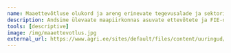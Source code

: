 ```yaml
---
name: Maaettevõtluse olukord ja areng erinevate tegevusalade ja sektorite lõikes
description: Andsime ülevaate maapiirkonnas asuvate ettevõtete ja FIE-de arvust, tegevusaladest ning majanduslikust konkurentsivõimest ja jätkusuutlikkusest.
tools: [descriptive]
image: /img/maaettevotlus.jpg
external_url: https://www.agri.ee/sites/default/files/content/uuringud/2016/uuring-2016-maaettevotlus.pdf
---
```


